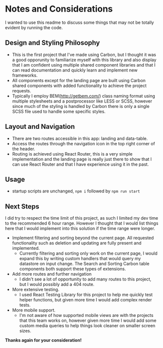 # Notes and Considerations

I wanted to use this readme to discuss some things that may not be totally evident by running the code.

## Design and Styling Philosophy
- This is the first project that I've made using Carbon, but I thought it was a good opporunity to familiarize myself with this library and also display that I am confident using multiple shared component libraries and that I can read documentation and quickly learn and implement new frameworks.
- All components except for the landing page are built using Carbon shared components with added functionality to achieve the project requests.
- Typically I employ BEM(http://getbem.com/) class naming format using multiple stylesheets and a postprocessor like LESS or SCSS, however since much of the styling is handled by Carbon there is only a single SCSS file used to handle some specific styles. 

## Layout and Navigation
- There are two routes accessible in this app: landing and data-table.
- Access the routes through the navigation icon in the top right corner of the header.
- Routing is achieved using React Router, this is a very simple implementation and the landing page is really just there to show that I can use React Router and that I have experience using it in the past.

## Usage
- startup scripts are unchanged, `npm i` followed by `npm run start`

## Next Steps
I did try to respect the time limit of this project, as such I limited my dev time to the recommended 6 hour range. However I thought that I would list things here that I would implement into this solution if the time range were longer.
- Implement filtering and sorting beyond the current page. All requested functionality such as deletion and updating are fully present and implemented. 
  - Currently filtering and sorting only work on the current page, I would expand this by writing custom handlers that would query my datastore on input change. The Search and Sorting Carbon table components both support these types of extensions. 
- Add more routes and further navigation
  - I didn't see a lot of opportunity to add many routes to this project, but I would possibly add a 404 route.
- More extensive testing.
  - I used React Testing Library for this project to help me quickly test helper functions, but given more time I would add complex render tests.
- More mobile support.
  - I'm not aware of how supported mobile views are with the projects that this team works on, however given more time I would add some custom media queries to help things look cleaner on smaller screen sizes.
  


**Thanks again for your consideration!** 

